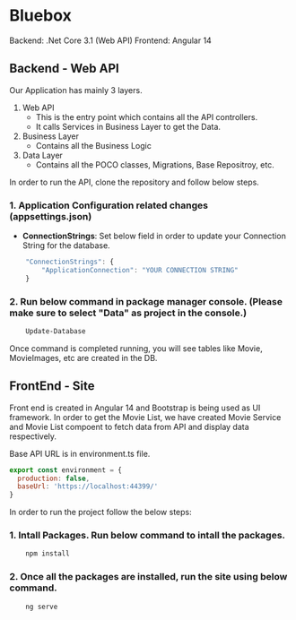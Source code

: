 # Bluebox
Backend: .Net Core 3.1 (Web API)
Frontend: Angular 14

## Backend - Web API
Our Application has mainly 3 layers.
1. Web API 
    -   This is the entry point which contains all the API controllers. 
    -   It calls Services in Business Layer to get the Data.
2. Business Layer 
    -   Contains all the Business Logic
3. Data Layer 
    -   Contains all the POCO classes, Migrations, Base Repositroy, etc.

In order to run the API, clone the repository and follow below steps.

### 1. Application Configuration related changes (appsettings.json)
- **ConnectionStrings**: Set below field in order to update your Connection String for the database.
```javascript
    "ConnectionStrings": {
        "ApplicationConnection": "YOUR CONNECTION STRING"
    }
```
### 2. Run below command in package manager console. (Please make sure to select "Data" as project in the console.)
```bash
    Update-Database
``` 
Once command is completed running, you will see tables like Movie, MovieImages, etc are created in the DB.

## FrontEnd - Site
Front end is created in Angular 14 and Bootstrap is being used as UI framework. In order to get the Movie List, we have created Movie Service and Movie List compoent to fetch data from API and display data respectively. 

Base API URL is in environment.ts file.
```javascript
export const environment = {
  production: false,
  baseUrl: 'https://localhost:44399/'
}
``` 

In order to run the project follow the below steps:
### 1. Intall Packages. Run below command to intall the packages.
```bash
    npm install
``` 
### 2. Once all the packages are installed, run the site using below command. 
```bash
    ng serve
``` 
